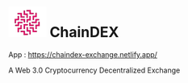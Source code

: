 # ![ChainDEX Logo](packages/react-app/src/assets/ChainDEX_logo.png) ChainDEX 

 App : https://chaindex-exchange.netlify.app/

 A Web 3.0 Cryptocurrency Decentralized Exchange

 
